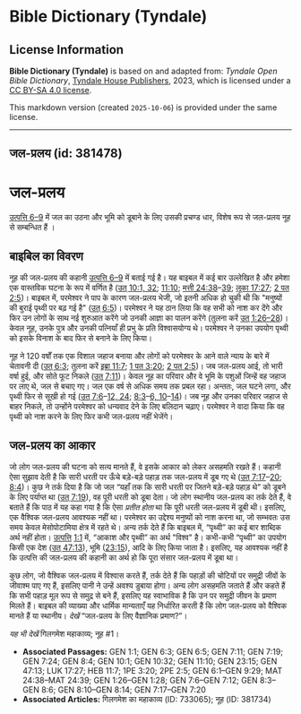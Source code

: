 # Bible Dictionary (Tyndale)

## License Information

**Bible Dictionary (Tyndale)** is based on and adapted from: _Tyndale Open Bible Dictionary_, [Tyndale House Publishers](https://tyndaleopenresources.com/), 2023, which is licensed under a [CC BY-SA 4.0 license](https://creativecommons.org/licenses/by-sa/4.0/legalcode.en).

This markdown version (created `2025-10-06`) is provided under the same license.



--------------------------------

## जल-प्रलय (id: 381478)

जल\-प्रलय
=========

[उत्पत्ति 6–9](https://ref.ly/Gen6:1-Gen9:29) में जल का उठना और भूमि को डूबाने के लिए उसकी प्रचण्ड धार, विशेष रूप से जल\-प्रलय नूह से सम्बन्धित हैं ।

बाइबिल का विवरण
---------------

नूह की जल\-प्रलय की कहानी [उत्पत्ति 6–9](https://ref.ly/Gen6:1-Gen9:29) में बताई गई है। यह बाइबल में कई बार उल्लेखित है और हमेशा एक वास्तविक घटना के रूप में वर्णित है ([उत् 10:1, 32](https://ref.ly/Gen10:1,Gen10:32); [11:10](https://ref.ly/Gen11:10); [मत्ती 24:38](https://ref.ly/Matt24:38-Matt24:39)–[39](https://ref.ly/Matt24:38-Matt24:39); [लूका 17:27](https://ref.ly/Luke17:27); [2 पत 2:5](https://ref.ly/2Pet2:5))। बाइबल में, परमेश्वर ने पाप के कारण जल\-प्रलय भेजी, जो इतनी अधिक हो चुकी थी कि "मनुष्यों की बुराई पृथ्वी पर बढ़ गई है" ([उत् 6:5](https://ref.ly/Gen6:5))। परमेश्वर ने यह ठान लिया कि वह सभी को नाश कर देंगे और फिर उन लोगों के साथ नई शुरुआत करेंगे जो उनकी आज्ञा का पालन करेंगे (तुलना करें [उत् 1:26–28](https://ref.ly/Gen1:26-Gen1:28))। केवल नूह, उनके पुत्र और उनकी पत्नियाँ ही प्रभु के प्रति विश्वासयोग्य थे। परमेश्वर ने उनका उपयोग पृथ्वी को इसके विनाश के बाद फिर से बनाने के लिए किया।

नूह ने 120 वर्षों तक एक विशाल जहाज बनाया और लोगों को परमेश्वर के आने वाले न्याय के बारे में चेतावनी दी ([उत् 6:3](https://ref.ly/Gen6:3); तुलना करें [इब्रा 11:7](https://ref.ly/Heb11:7); [1 पत 3:20](https://ref.ly/1Pet3:20); [2 पत 2:5](https://ref.ly/2Pet2:5))। जब जल\-प्रलय आई, तो भारी वर्षा हुई, और सोते फूट निकले ([उत् 7:11](https://ref.ly/Gen7:11))। केवल नूह का परिवार और वे भूमि के पशुओं जिन्हें वह जहाज पर लाए थे, जल से बचाए गए। जल एक वर्ष से अधिक समय तक प्रबल रहा। अन्ततः, जल घटने लगा, और पृथ्वी फिर से सूखी हो गई ([उत् 7:6](https://ref.ly/Gen7:6-Gen7:12,Gen7:24)–[12, 24](https://ref.ly/Gen7:6-Gen7:12,Gen7:24); [8:3](https://ref.ly/Gen8:3-Gen8:6,Gen8:10-Gen8:14)–[6, 10](https://ref.ly/Gen8:3-Gen8:6,Gen8:10-Gen8:14)–[14](https://ref.ly/Gen8:3-Gen8:6,Gen8:10-Gen8:14))। जब नूह और उनका परिवार जहाज से बाहर निकले, तो उन्होंने परमेश्वर को धन्यवाद देने के लिए बलिदान चढ़ाए। परमेश्वर ने वादा किया कि वह पृथ्वी को नाश करने के लिए फिर कभी जल\-प्रलय नहीं भेजेंगे।

जल\-प्रलय का आकार
-----------------

जो लोग जल\-प्रलय की घटना को सत्य मानते हैं, वे इसके आकार को लेकर असहमति रखते हैं। कहानी ऐसा सुझाव देती है कि सारी धरती पर ऊँचे बड़े\-बड़े पहाड़ तक जल\-प्रलय में डूब गए थे ([उत् 7:17](https://ref.ly/Gen7:17-Gen7:20)–[20](https://ref.ly/Gen7:17-Gen7:20); [8:4](https://ref.ly/Gen8:4))। कुछ ने तर्क दिया है कि जो जल “यहाँ तक कि सारी धरती पर जितने बड़े\-बड़े पहाड़ थे” को डूबने के लिए पर्याप्त था ([उत् 7:19](https://ref.ly/Gen7:19)), वह पूरी धरती को डूबा देता। जो लोग स्थानीय जल\-प्रलय का तर्क देते हैं, वे बताते हैं कि पाठ में यह कहा गया है कि ऐसा *प्रतीत होता* था कि पूरी धरती जल\-प्रलय में डूबी थी। इसलिए, एक वैश्विक जल\-प्रलय आवश्यक नहीं था। परमेश्वर का उद्देश्य मनुष्यों को नाश करना था, जो सम्भवतः उस समय केवल मेसोपोटामिया क्षेत्र में रहते थे। अन्य तर्क देते हैं कि बाइबल में, “पृथ्वी” का कई बार शाब्दिक अर्थ नहीं होता। [उत्पत्ति](https://ref.ly/Gen6:1-Gen9:29) [1:1](https://ref.ly/Gen1:1) में, “आकाश और पृथ्वी” का अर्थ "विश्व" है। कभी\-कभी “पृथ्वी” का उपयोग किसी एक देश ([उत् 47:13](https://ref.ly/Gen47:13)), भूमि ([23:15](https://ref.ly/Gen23:15)), आदि के लिए किया जाता है। इसलिए, यह आवश्यक नहीं है कि उत्पत्ति की जल\-प्रलय की कहानी का अर्थ हो कि पूरा संसार जल\-प्रलय में डूबा था।

कुछ लोग, जो वैश्विक जल\-प्रलय में विश्वास करते हैं, तर्क देते हैं कि पहाड़ों की चोटियों पर समुद्री जीवों के जीवाश्म पाए गए हैं, इसलिए पानी ने उन्हें अवश्य डुबाया होगा। अन्य लोग असहमति जताते हैं और कहते हैं कि सभी पहाड़ मूल रूप से समुद्र से बने हैं, इसलिए यह स्वाभाविक है कि उन पर समुद्री जीवन के प्रमाण मिलते हैं। बाइबल की व्याख्या और धार्मिक मान्यताएँ यह निर्धारित करती हैं कि लोग जल\-प्रलय को वैश्विक मानते हैं या स्थानीय। *देखें* “जल\-प्रलय के लिए वैज्ञानिक प्रमाण?”।

*यह भी देखें* गिलगमेश महाकाव्य; नूह \#1। 

* **Associated Passages:** GEN 1:1; GEN 6:3; GEN 6:5; GEN 7:11; GEN 7:19; GEN 7:24; GEN 8:4; GEN 10:1; GEN 10:32; GEN 11:10; GEN 23:15; GEN 47:13; LUK 17:27; HEB 11:7; 1PE 3:20; 2PE 2:5; GEN 6:1–GEN 9:29; MAT 24:38–MAT 24:39; GEN 1:26–GEN 1:28; GEN 7:6–GEN 7:12; GEN 8:3–GEN 8:6; GEN 8:10–GEN 8:14; GEN 7:17–GEN 7:20
* **Associated Articles:** गिलगमेश का महाकाव्य  (ID: 733065); नूह (ID: 381734)

